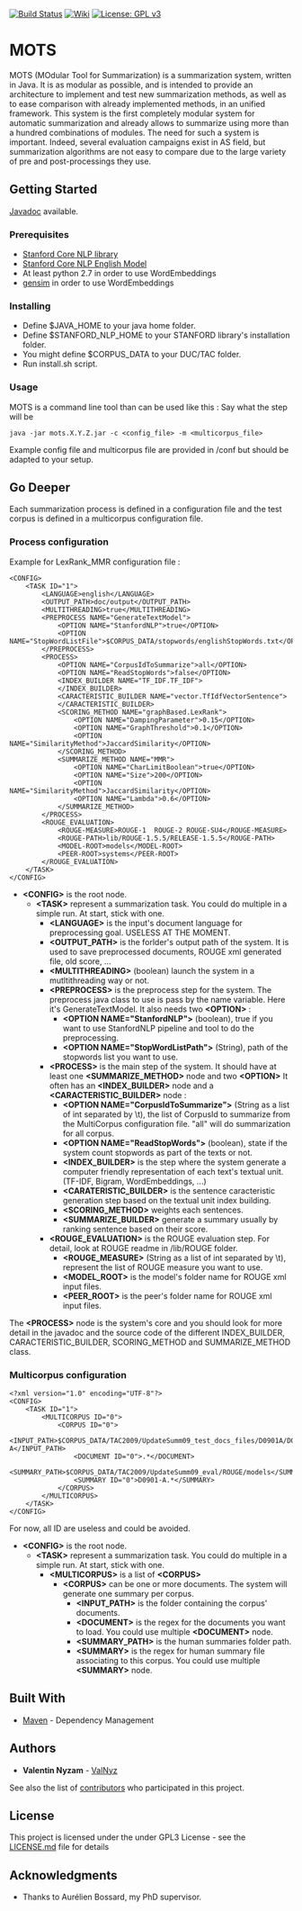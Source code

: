 [![Build Status](https://travis-ci.org/ToolAutomaticSum/MOTS.svg?branch=master)](https://travis-ci.org/ToolAutomaticSum/MOTS)
[![Wiki](https://img.shields.io/badge/docs-wiki-orange.svg)](https://toolautomaticsum.github.io/MOTS/)
[![License: GPL v3](https://img.shields.io/badge/License-GPL%20v3-blue.svg)](https://www.gnu.org/licenses/gpl-3.0)

# MOTS

MOTS (MOdular Tool for Summarization) is a summarization system, written in Java. It is as modular as possible, and is intended to provide an architecture to implement and test new summarization methods, as well as to ease comparison with already implemented methods, in an unified framework. This system is the first completely modular system for automatic summarization  and already allows to summarize using more than a hundred combinations of modules. The need for such a system is important. Indeed, several evaluation campaigns exist in AS field, but summarization algorithms are not easy to compare due to the large variety of pre and post-processings they use.

## Getting Started

[Javadoc](https://toolautomaticsum.github.io/MOTS/) available.

### Prerequisites

* [Stanford Core NLP library](https://stanfordnlp.github.io/CoreNLP/)
* [Stanford Core NLP English Model](https://stanfordnlp.github.io/CoreNLP/)
* At least python 2.7 in order to use WordEmbeddings
* [gensim](https://radimrehurek.com/gensim/) in order to use WordEmbeddings


### Installing

* Define $JAVA_HOME to your java home folder.
* Define $STANFORD_NLP_HOME to your STANFORD library's installation folder.
* You might define $CORPUS_DATA to your DUC/TAC folder.
* Run install.sh script.

### Usage

MOTS is a command line tool than can be used like this :
Say what the step will be

```
java -jar mots.X.Y.Z.jar -c <config_file> -m <multicorpus_file>
```

Example config file and multicorpus file are provided in /conf but should be adapted to your setup.

## Go Deeper

Each summarization process is defined in a configuration file and the test corpus is defined in a multicorpus configuration file.

### Process configuration

Example for LexRank_MMR configuration file :
```
<CONFIG>
	<TASK ID="1">
		<LANGUAGE>english</LANGUAGE>
		<OUTPUT_PATH>doc/output</OUTPUT_PATH>
		<MULTITHREADING>true</MULTITHREADING>		
		<PREPROCESS NAME="GenerateTextModel">
			<OPTION NAME="StanfordNLP">true</OPTION>
			<OPTION NAME="StopWordListFile">$CORPUS_DATA/stopwords/englishStopWords.txt</OPTION>
		</PREPROCESS>
		<PROCESS>
			<OPTION NAME="CorpusIdToSummarize">all</OPTION>
			<OPTION NAME="ReadStopWords">false</OPTION>
			<INDEX_BUILDER NAME="TF_IDF.TF_IDF">
			</INDEX_BUILDER>
			<CARACTERISTIC_BUILDER NAME="vector.TfIdfVectorSentence">
			</CARACTERISTIC_BUILDER>
			<SCORING_METHOD NAME="graphBased.LexRank">
				<OPTION NAME="DampingParameter">0.15</OPTION>
				<OPTION NAME="GraphThreshold">0.1</OPTION>
				<OPTION NAME="SimilarityMethod">JaccardSimilarity</OPTION>
			</SCORING_METHOD>
			<SUMMARIZE_METHOD NAME="MMR">
				<OPTION NAME="CharLimitBoolean">true</OPTION>
				<OPTION NAME="Size">200</OPTION>
				<OPTION NAME="SimilarityMethod">JaccardSimilarity</OPTION>
				<OPTION NAME="Lambda">0.6</OPTION>
			</SUMMARIZE_METHOD>
		</PROCESS>
		<ROUGE_EVALUATION>
			<ROUGE-MEASURE>ROUGE-1	ROUGE-2	ROUGE-SU4</ROUGE-MEASURE>
			<ROUGE-PATH>lib/ROUGE-1.5.5/RELEASE-1.5.5</ROUGE-PATH>
			<MODEL-ROOT>models</MODEL-ROOT>
			<PEER-ROOT>systems</PEER-ROOT>
		</ROUGE_EVALUATION>
	</TASK>
</CONFIG>
```

* <b>\<CONFIG\></b> is the root node.
	* <b>\<TASK\></b> represent a summarization task. You could do multiple in a simple run. At start, stick with one.
		* <b>\<LANGUAGE\></b> is the input's document language for preprocessing goal. USELESS AT THE MOMENT.
		* <b>\<OUTPUT_PATH\></b> is the forlder's output path of the system. It is used to save preprocessed documents, ROUGE xml generated file, old score, ...
		* <b>\<MULTITHREADING\></b> (boolean) launch the system in a mutltithreading way or not.
		* <b>\<PREPROCESS\></b> is the preprocess step for the system. The preprocess java class to use is pass by the name variable. Here it's GenerateTextModel. It also needs two <b>\<OPTION\></b> :
			* <b>\<OPTION NAME="StanfordNLP"\></b> (boolean), true if you want to use StanfordNLP pipeline and tool to do the preprocessing.
			* <b>\<OPTION NAME="StopWordListPath"\></b> (String), path of the stopwords list you want to use.
		* <b>\<PROCESS\></b> is the main step of the system. It should have at least one <b>\<SUMMARIZE_METHOD\></b> node and two <b>\<OPTION\></b> It often has an <b>\<INDEX_BUILDER\></b> node and a <b>\<CARACTERISTIC_BUILDER\></b> node :
			* <b>\<OPTION NAME="CorpusIdToSummarize"\></b> (String as a list of int separated by \t), the list of CorpusId to summarize from the MultiCorpus configuration file. "all" will do summarization for all corpus.
			* <b>\<OPTION NAME="ReadStopWords"\></b> (boolean), state if the system count stopwords as part of the texts or not.
			* <b>\<INDEX_BUILDER\></b> is the step where the system generate a computer friendly representation of each text's textual unit. (TF-IDF, Bigram, WordEmbeddings, ...)
			* <b>\<CARATERISTIC_BUILDER\></b> is the sentence caracteristic generation step based on the textual unit index building.
			* <b>\<SCORING_METHOD\></b> weights each sentences. 
			* <b>\<SUMMARIZE_BUILDER\></b> generate a summary usually by ranking sentence based on their score.
		* <b>\<ROUGE_EVALUATION\></b> is the ROUGE evaluation step. For detail, look at ROUGE readme in /lib/ROUGE folder.
			* <b>\<ROUGE_MEASURE\></b> (String as a list of int separated by \t), represent the list of ROUGE measure you want to use.
			* <b>\<MODEL_ROOT\></b> is the model's folder name for ROUGE xml input files. 
			* <b>\<PEER_ROOT\></b> is the peer's folder name for ROUGE xml input files. 

The <b>\<PROCESS\></b> node is the system's core and you should look for more detail in the javadoc and the source code of the different INDEX_BUILDER, CARACTERISTIC_BUILDER, SCORING_METHOD and SUMMARIZE_METHOD class.

### Multicorpus configuration

```
<?xml version="1.0" encoding="UTF-8"?>
<CONFIG>
	<TASK ID="1">
		<MULTICORPUS ID="0">
			<CORPUS ID="0">
				<INPUT_PATH>$CORPUS_DATA/TAC2009/UpdateSumm09_test_docs_files/D0901A/D0901A-A</INPUT_PATH>
				<DOCUMENT ID="0">.*</DOCUMENT>
				<SUMMARY_PATH>$CORPUS_DATA/TAC2009/UpdateSumm09_eval/ROUGE/models</SUMMARY_PATH>
				<SUMMARY ID="0">D0901-A.*</SUMMARY>
			</CORPUS>
		</MULTICORPUS>
	</TASK>
</CONFIG>
```

For now, all ID are useless and could be avoided.

* <b>\<CONFIG\></b> is the root node.
	* <b>\<TASK\></b> represent a summarization task. You could do multiple in a simple run. At start, stick with one.
		* <b>\<MULTICORPUS\></b> is a list of <b>\<CORPUS\></b>
			* <b>\<CORPUS\></b> can be one or more documents. The system will generate one summary per corpus.
				* <b>\<INPUT_PATH\></b> is the folder containing the corpus' documents.
				* <b>\<DOCUMENT\></b> is the regex for the documents you want to load. You could use multiple <b>\<DOCUMENT\></b> node.
				* <b>\<SUMMARY_PATH\></b> is the human summaries folder path.
				* <b>\<SUMMARY\></b> is the regex for human summary file associating to this corpus. You could use multiple <b>\<SUMMARY\></b> node.
				 
## Built With

* [Maven](https://maven.apache.org/) - Dependency Management

## Authors

* **Valentin Nyzam** - [ValNyz](https://github.com/ValNyz)

See also the list of [contributors](https://github.com/your/project/contributors) who participated in this project.

## License

This project is licensed under the under GPL3 License - see the [LICENSE.md](LICENSE.md) file for details

## Acknowledgments

* Thanks to Aurélien Bossard, my PhD supervisor.
